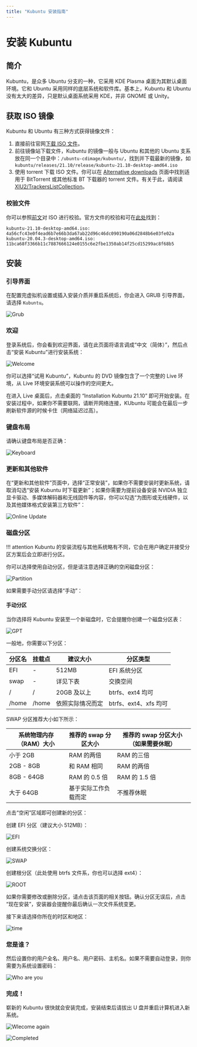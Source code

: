 ```yaml
---
title: "Kubuntu 安装指南"
---
```


# 安装 Kubuntu

## 简介

Kubuntu，是众多 Ubuntu 分支的一种，它采用 KDE Plasma 桌面为其默认桌面环境。它和 Ubuntu 采用同样的底层系统和软件库。基本上，Kubuntu 和 Ubuntu 没有太大的差异，只是默认桌面系统采用 KDE，并非 GNOME 或 Unity。

## 获取 ISO 镜像

Kubuntu 和 Ubuntu 有三种方式获得镜像文件：

1. 直接前往官网[下载 ISO 文件](https://kubuntu.org/getkubuntu/)。
2. 前往镜像站下载文件，Kubuntu 的镜像一般与 Ubuntu 和其他的 Ubuntu 支系放在同一个目录中：`/ubuntu-cdimage/kubuntu/`，找到并下载最新的镜像，如 `kubuntu/releases/21.10/release/kubuntu-21.10-desktop-amd64.iso`
3. 使用 torrent 下载 ISO 文件。你可以在 [Alternative downloads](https://kubuntu.org/alternative-downloads/) 页面中找到适用于 BitTorrent 或其他标准 BT 下载器的 torrent 文件。有关于此，请阅读 [XIU2/TrackersListCollection](https://trackerslist.com/#/zh)。

### 校验文件

你可以参照[前文](./create-media.md)对 ISO 进行校验。官方文件的校验和可在[此处](https://kubuntu.org/alternative-downloads/)找到：

```
kubuntu-21.10-desktop-amd64.iso: 4a56cfc43e0f4ead6b7e66b3da67ab22d96c46dc090190a06d2848b6e03fe02a
kubuntu-20.04.3-desktop-amd64.iso: 11bca68f3366b11c7887666124e0155c6e2fbe1350ab14f25cd15299ac8f68b5
```

## 安装

### 引导界面

在配置完虚拟机设置或插入安装介质并重启系统后，你会进入 GRUB 引导界面，请选择 `Kubuntu`。

![Grub](./assets/Kubuntu/grub.png)

### 欢迎

登录系统后，你会看到欢迎界面，请在此页面将语言调成“中文（简体）”，然后点击“安装 Kubuntu”进行安装系统：

![Welcome](./assets/Kubuntu/welcome.png)

你可以选择“试用 Kubuntu”，Kubuntu 的 DVD 镜像包含了一个完整的 Live 环境，从 Live 环境安装系统可以操作的空间更大。

在进入 Live 桌面后，点击桌面的 “Installation Kubuntu 21.10” 即可开始安装。在安装过程中，如果你不需要联网，请断开网络连接，KUbuntu 可能会在最后一步刷新软件源的时候卡住（网络延迟过高）。

### 键盘布局

请确认键盘布局是否正确：

![Keyboard](./assets/Kubuntu/keyboard.png)

### 更新和其他软件

在“更新和其他软件”页面中，选择“正常安装”，如果你不需要安装时更新系统，请取消勾选“安装 Kubuntu 时下载更新”；如果你需要为提前设备安装 NVIDIA 独立显卡驱动、多媒体解码器和无线固件等内容，你可以勾选“为图形或无线硬件，以及其他媒体格式安装第三方软件”：

![Online Update](./assets/Kubuntu/online-update.png)

### 磁盘分区

!!! attention
    Kubuntu 的安装流程与其他系统略有不同，它会在用户确定并接受分区方案后会立即进行分区。

你可以选择使用自动分区，但是请注意选择正确的空闲磁盘分区：

![Partition](./assets/Kubuntu/partition1.png)

如果需要手动分区请选择“手动”：

#### 手动分区

当你选择将 Kubuntu 安装至一个新磁盘时，它会提醒你创建一个磁盘分区表：

![GPT](./assets/Kubuntu/gpt.png)

一般地，你需要以下分区：

|分区名|挂载点|建议大小|分区类型|
|---|---|---|---|
|EFI|-|512MB|EFI 系统分区|
|swap|-|详见下表|交换空间|
|/|/|20GB 及以上|btrfs、ext4 均可|
|/home|/home|依照实际情况而定|btrfs、ext4、xfs 均可|

SWAP 分区推荐大小如下所示：

|系统物理内存（RAM）大小|推荐的 swap 分区大小|推荐的 swap 分区大小（如果需要休眠）|
|---|---|---|
|小于 2GB|RAM 的两倍|RAM 的三倍|
|2GB - 8GB|和 RAM 相同|RAM 的两倍|
|8GB - 64GB|RAM 的 0.5 倍|RAM 的 1.5 倍|
|大于 64GB|基于实际工作负载而定|不推荐休眠|

点击“空闲”区域即可创建新的分区：

创建 EFI 分区（建议大小 512MB）：

![EFI](./assets/Kubuntu/efi.png)

创建系统交换分区：

![SWAP](./assets/Kubuntu/swap.png)

创建根分区（此处使用 btrfs 文件系，你也可以选择 ext4）：

![ROOT](./assets/Kubuntu/root.png)

如果你需要修改或删除分区，请点击该页面的相关按钮。确认分区无误后，点击 “现在安装”，安装器会提醒你最后确认一次文件系统变更。

接下来请选择你所在的时区和地区：

![time](./assets/Kubuntu/location&time.png)

### 您是谁？

然后设置你的用户全名、用户名、用户密码、主机名。如果不需要自动登录，则你需要为系统设置密码：

![Who are you](./assets/Kubuntu/username.png)

### 完成！

崭新的 Kubuntu 很快就会安装完成，安装结束后请拔出 U 盘并重启计算机进入新系统。

![Wlecome again](./assets/Kubuntu/welcome=again.png)

![Completed](./assets/Kubuntu/completed.png)